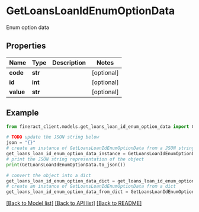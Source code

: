 # GetLoansLoanIdEnumOptionData

Enum option data

## Properties

Name | Type | Description | Notes
------------ | ------------- | ------------- | -------------
**code** | **str** |  | [optional] 
**id** | **int** |  | [optional] 
**value** | **str** |  | [optional] 

## Example

```python
from fineract_client.models.get_loans_loan_id_enum_option_data import GetLoansLoanIdEnumOptionData

# TODO update the JSON string below
json = "{}"
# create an instance of GetLoansLoanIdEnumOptionData from a JSON string
get_loans_loan_id_enum_option_data_instance = GetLoansLoanIdEnumOptionData.from_json(json)
# print the JSON string representation of the object
print(GetLoansLoanIdEnumOptionData.to_json())

# convert the object into a dict
get_loans_loan_id_enum_option_data_dict = get_loans_loan_id_enum_option_data_instance.to_dict()
# create an instance of GetLoansLoanIdEnumOptionData from a dict
get_loans_loan_id_enum_option_data_from_dict = GetLoansLoanIdEnumOptionData.from_dict(get_loans_loan_id_enum_option_data_dict)
```
[[Back to Model list]](../README.md#documentation-for-models) [[Back to API list]](../README.md#documentation-for-api-endpoints) [[Back to README]](../README.md)


